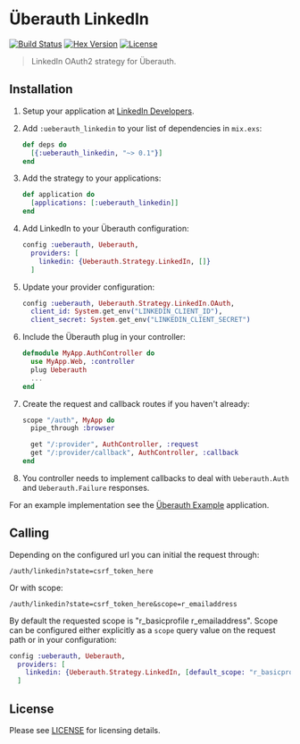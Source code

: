 # Überauth LinkedIn

[![Build Status][travis-img]][travis] [![Hex Version][hex-img]][hex] [![License][license-img]][license]

[license-img]: http://img.shields.io/badge/license-MIT-brightgreen.svg
[license]: http://opensource.org/licenses/MIT
[hex-img]: https://img.shields.io/hexpm/v/ueberauth_linkedin.svg
[hex]: https://hex.pm/packages/ueberauth_linkedin
[travis-img]: https://travis-ci.org/fajarmf/ueberauth_linkedin.svg?branch=master
[travis]: https://travis-ci.org/fajarmf/ueberauth_linkedin

> LinkedIn OAuth2 strategy for Überauth.

## Installation

1. Setup your application at [LinkedIn Developers](https://developer.linkedin.com/).

1. Add `:ueberauth_linkedin` to your list of dependencies in `mix.exs`:

    ```elixir
    def deps do
      [{:ueberauth_linkedin, "~> 0.1"}]
    end
    ```

1. Add the strategy to your applications:

    ```elixir
    def application do
      [applications: [:ueberauth_linkedin]]
    end
    ```

1. Add LinkedIn to your Überauth configuration:

    ```elixir
    config :ueberauth, Ueberauth,
      providers: [
        linkedin: {Ueberauth.Strategy.LinkedIn, []}
      ]
    ```

1.  Update your provider configuration:

    ```elixir
    config :ueberauth, Ueberauth.Strategy.LinkedIn.OAuth,
      client_id: System.get_env("LINKEDIN_CLIENT_ID"),
      client_secret: System.get_env("LINKEDIN_CLIENT_SECRET")
    ```

1.  Include the Überauth plug in your controller:

    ```elixir
    defmodule MyApp.AuthController do
      use MyApp.Web, :controller
      plug Ueberauth
      ...
    end
    ```

1.  Create the request and callback routes if you haven't already:

    ```elixir
    scope "/auth", MyApp do
      pipe_through :browser

      get "/:provider", AuthController, :request
      get "/:provider/callback", AuthController, :callback
    end
    ```

1. You controller needs to implement callbacks to deal with `Ueberauth.Auth` and `Ueberauth.Failure` responses.

For an example implementation see the [Überauth Example](https://github.com/ueberauth/ueberauth_example) application.

## Calling

Depending on the configured url you can initial the request through:

    /auth/linkedin?state=csrf_token_here

Or with scope:

    /auth/linkedin?state=csrf_token_here&scope=r_emailaddress

By default the requested scope is "r_basicprofile r_emailaddress". Scope can be configured either explicitly as a `scope` query value on the request path or in your configuration:

```elixir
config :ueberauth, Ueberauth,
  providers: [
    linkedin: {Ueberauth.Strategy.LinkedIn, [default_scope: "r_basicprofile r_emailaddress"]}
  ]
```

## License

Please see [LICENSE](https://github.com/fajarmf/ueberauth_linkedin/blob/master/LICENSE) for licensing details.

